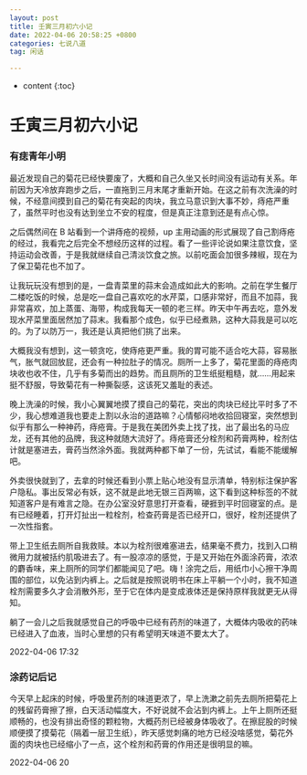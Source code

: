 ```yaml
---
layout: post
title: 壬寅三月初六小记
date: 2022-04-06 20:58:25 +0800
categories: 七说八道
tag: 闲话

---
```


* content
{:toc}


# 壬寅三月初六小记

### 有痣青年小明

最近发现自己的菊花已经快要废了，大概和自己久坐又长时间没有运动有关系。年前因为天冷放弃跑步之后，一直拖到三月末尾才重新开始。在这之前有次洗澡的时候，不经意间摸到自己的菊花有突起的肉块，我立马意识到大事不妙，痔疮严重了，虽然平时也没有达到坐立不安的程度，但是真正注意到还是有点心惊。

之后偶然间在 B 站看到一个讲痔疮的视频，up 主用动画的形式展现了自己割痔疮的经过，我看完之后完全不想经历这样的过程。看了一些评论说如果注意饮食，坚持运动会改善，于是我就继续自己清淡饮食之旅。以前吃面会加很多辣椒，现在为了保卫菊花也不加了。

让我玩玩没有想到的是，一盘青菜里的蒜末会造成如此大的影响。之前在学生餐厅二楼吃饭的时候，总是吃一盘自己喜欢吃的水芹菜，口感非常好，而且不加蒜，我非常喜欢，加上蒸蛋、海带，构成我每天一顿的老三样。昨天中午再去吃，意外发现水芹菜里面居然加了蒜末。我看那个成色，似乎已经煮熟，这种大蒜我是可以吃的。为了以防万一，我还是认真把他们挑了出来。

大概我没有想到，这一顿贪吃，使痔疮更严重。我的胃可能不适合吃大蒜，容易胀气，胀气就回放屁，还会有一种拉肚子的情况。厕所一上多了，菊花里面的痔疮肉块收也收不住，几乎有多菊而出的趋势。而且厕所的卫生纸挺粗糙，就……用起来挺不舒服，导致菊花有一种撕裂感，这该死又羞耻的表述。

晚上洗澡的时候，我小心翼翼地摸了摸自己的菊花，突出的肉块已经比平时多了不少，我心想难道我也要走上割以永治的道路嘛？心情郁闷地收拾回寝室，突然想到似乎有那么一种神药，痔疮膏。于是我在美团外卖上找了找，出了最出名的马应龙，还有其他的品牌，我这种就随大流好了。痔疮膏还分栓剂和药膏两种，栓剂估计就是塞进去，膏药当然涂外面。我就两种都下单了一份，先试试，看能不能缓解吧。

外卖很快就到了，去拿的时候还看到小票上贴心地没有显示清单，特别标注保护客户隐私。事出反常必有妖，这不就是此地无银三百两嘛，这下看到这种标签的不就知道客户是有难言之隐。在办公室没好意思打开查看，硬捱到平时回寝室的点。是有已经睡着，打开灯扯出一粒栓剂，检查药膏是否已经开口，很好，栓剂还提供了一次性指套。

带上卫生纸去厕所自我救赎。本以为栓剂很难塞进去，结果毫不费力，找到入口稍微用力就被括约肌吸进去了。有一股凉凉的感觉，于是又开始在外面涂药膏，浓浓的麝香味，来上厕所的同学们都能闻见了吧。嗨！涂完之后，用纸巾小心擦干净周围的部位，以免沾到内裤上。之后就是按照说明书在床上平躺一个小时，我不知道栓剂需要多久才会消散外形，至于它在体内是变成液体还是保持原样我就更无从得知。

躺了一会儿之后我就感觉自己的呼吸中已经有药剂的味道了，大概体内吸收的药味已经进入了血液，当时心里想的只有希望明天味道不要太大了。

2022-04-06 17:32

### 涂药记后记

今天早上起床的时候，呼吸里药剂的味道更浓了，早上洗漱之前先去厕所把菊花上的残留药膏擦了擦，白天活动幅度大，不好说就不会沾到内裤上。上午上厕所还挺顺畅的，也没有排出奇怪的颗粒物，大概药剂已经被身体吸收了。在擦屁股的时候顺便摸了摸菊花（隔着一层卫生纸），昨天感觉刺痛的地方已经没啥感觉，菊花外面的肉块也已经缩小了一点，这个栓剂和药膏的作用还是很明显的嘛。

2022-04-06 20
